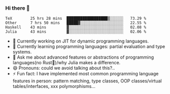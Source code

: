 
### Hi there 👋

<!--START_SECTION:waka-->
```text
TeX        25 hrs 28 mins  ██████████████████▒░░░░░░   73.29 % 
Other      7 hrs 50 mins   █████▓░░░░░░░░░░░░░░░░░░░   22.55 % 
Haskell    43 mins         ▓░░░░░░░░░░░░░░░░░░░░░░░░   02.08 % 
Julia      43 mins         ▓░░░░░░░░░░░░░░░░░░░░░░░░   02.06 % 
```
<!--END_SECTION:waka-->

- 🔭 Currently working on JIT for dynamic programming languages.
- 🌱 Currently learning programming languages: partial evaluation and type systems.
- 💬 Ask me about advanced features or abstractions of programming languages(no Rust🤔)/why Julia makes a difference.
- 😄 Pronouns: could we avoid talking about this?..
- ⚡ Fun fact: I have implemented most common programming language features in person: pattern matching, type classes, OOP classes/virtual tables/interfaces, xxx polymorphisms...

<!--
**thautwarm/thautwarm** is a ✨ _special_ ✨ repository because its `README.md` (this file) appears on your GitHub profile.

Here are some ideas to get you started:

- 🔭 I’m currently working on ...
- 🌱 I’m currently learning ...
- 👯 I’m looking to collaborate on ...
- 🤔 I’m looking for help with ...
- 💬 Ask me about ...
- 📫 How to reach me: ...
- 😄 Pronouns: ...
- ⚡ Fun fact: ...
-->

